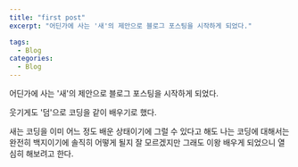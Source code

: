 ```yaml
---
title: "first post"
excerpt: "어딘가에 사는 '새'의 제안으로 블로그 포스팅을 시작하게 되었다."

tags:
  - Blog
categories:
  - Blog
---
```


어딘가에 사는 '새'의 제안으로 블로그 포스팅을 시작하게 되었다.

웃기게도 '덤'으로 코딩을 같이 배우기로 했다.

새는 코딩을 이미 어느 정도 배운 상태이기에 그럴 수 있다고 해도 나는 코딩에 대해서는 완전히 백지이기에 솔직히 어떻게 될지 잘 모르겠지만 그래도 이왕 배우게 되었으니 열심히 해보려고 한다.
